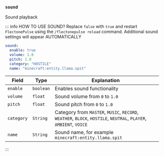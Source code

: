 ### `sound`
Sound playback

::: info HOW TO USE SOUND?
Replace `false` with `true` and restart `FlectonePulse` using the `/flectonepulse reload` command. Additional sound settings will appear AUTOMATICALLY

```yaml
sound:
  enable: true
  volume: 1.0
  pitch: 1.0
  category: "HOSTILE"
  name: "minecraft:entity.llama.spit"
```

| Field       | Type       | Explanation                                                                                                        |
|-------------|------------|--------------------------------------------------------------------------------------------------------------------|
| `enable`    | `boolean`  | Enables sound functionality                                                                                        |
| `volume`    | `float`    | Sound volume from `0` to `1.0`                                                                                     |
| `pitch`     | `float`    | Sound pitch from `0` to `1.0`                                                                                      |
| `category`  | `String`   | Category from `MASTER`, `MUSIC`, `RECORD`, `WEATHER`, `BLOCK`, `HOSTILE`, `NEUTRAL`, `PLAYER`, `AMBIENT`, `VOICE`  |
| `name`      | `String`   | Sound name, for example `minecraft:entity.llama.spit`                                                              |
:::